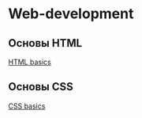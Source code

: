 # Web-development
## Основы HTML
[HTML basics](https://developer.mozilla.org/ru/docs/Learn/Getting_started_with_the_web/HTML_basics "Основы ")
## Основы CSS
[CSS basics](https://developer.mozilla.org/ru/docs/Learn/Getting_started_with_the_web/CSS_basics "Основы ")
